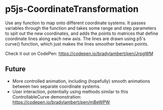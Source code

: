 # p5js-CoordinateTransformation
Use any function to map onto different coordinate systems. It passes variables through the function and takes some range and step parameters to spit out the new coordinates, and adds the points to matrices that define coordinate lines along each new axis. The lines are drawn using p5's curve() function, which just makes the lines smoother between points.

Check it out on CodePen: https://codepen.io/bradylambert/pen/JrpgWM


## Future
* More controlled animation, including (hopefully) smooth animations between two separate coordinate systems.
* User interaction, potentially using methods similar to this ControllableCurve demonstration: https://codepen.io/bradylambert/pen/mBeWPW
